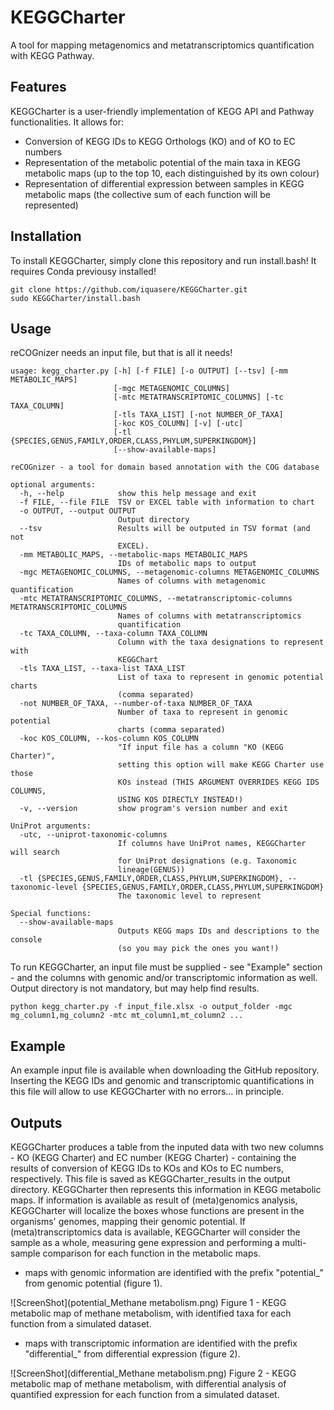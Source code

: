 # KEGGCharter

A tool for mapping metagenomics and metatranscriptomics quantification with KEGG Pathway.

## Features

KEGGCharter is a user-friendly implementation of KEGG API and Pathway functionalities. It allows for:
* Conversion of KEGG IDs to KEGG Orthologs (KO) and of KO to EC numbers
* Representation of the metabolic potential of the main taxa in KEGG metabolic maps (up to the top 10, each distinguished by its own colour)
* Representation of differential expression between samples in KEGG metabolic maps (the collective sum of each function will be represented)

## Installation

To install KEGGCharter, simply clone this repository and run install.bash! It requires Conda previousy installed!
```
git clone https://github.com/iquasere/KEGGCharter.git
sudo KEGGCharter/install.bash
```

## Usage

reCOGnizer needs an input file, but that is all it needs!
```
usage: kegg_charter.py [-h] [-f FILE] [-o OUTPUT] [--tsv] [-mm METABOLIC_MAPS]
                       [-mgc METAGENOMIC_COLUMNS]
                       [-mtc METATRANSCRIPTOMIC_COLUMNS] [-tc TAXA_COLUMN]
                       [-tls TAXA_LIST] [-not NUMBER_OF_TAXA]
                       [-koc KOS_COLUMN] [-v] [-utc]
                       [-tl {SPECIES,GENUS,FAMILY,ORDER,CLASS,PHYLUM,SUPERKINGDOM}]
                       [--show-available-maps]

reCOGnizer - a tool for domain based annotation with the COG database

optional arguments:
  -h, --help            show this help message and exit
  -f FILE, --file FILE  TSV or EXCEL table with information to chart
  -o OUTPUT, --output OUTPUT
                        Output directory
  --tsv                 Results will be outputed in TSV format (and not
                        EXCEL).
  -mm METABOLIC_MAPS, --metabolic-maps METABOLIC_MAPS
                        IDs of metabolic maps to output
  -mgc METAGENOMIC_COLUMNS, --metagenomic-columns METAGENOMIC_COLUMNS
                        Names of columns with metagenomic quantification
  -mtc METATRANSCRIPTOMIC_COLUMNS, --metatranscriptomic-columns METATRANSCRIPTOMIC_COLUMNS
                        Names of columns with metatranscriptomics
                        quantification
  -tc TAXA_COLUMN, --taxa-column TAXA_COLUMN
                        Column with the taxa designations to represent with
                        KEGGChart
  -tls TAXA_LIST, --taxa-list TAXA_LIST
                        List of taxa to represent in genomic potential charts
                        (comma separated)
  -not NUMBER_OF_TAXA, --number-of-taxa NUMBER_OF_TAXA
                        Number of taxa to represent in genomic potential
                        charts (comma separated)
  -koc KOS_COLUMN, --kos-column KOS_COLUMN
                        "If input file has a column "KO (KEGG Charter)",
                        setting this option will make KEGG Charter use those
                        KOs instead (THIS ARGUMENT OVERRIDES KEGG IDS COLUMNS,
                        USING KOS DIRECTLY INSTEAD!)
  -v, --version         show program's version number and exit

UniProt arguments:
  -utc, --uniprot-taxonomic-columns
                        If columns have UniProt names, KEGGCharter will search
                        for UniProt designations (e.g. Taxonomic
                        lineage(GENUS))
  -tl {SPECIES,GENUS,FAMILY,ORDER,CLASS,PHYLUM,SUPERKINGDOM}, --taxonomic-level {SPECIES,GENUS,FAMILY,ORDER,CLASS,PHYLUM,SUPERKINGDOM}
                        The taxonomic level to represent

Special functions:
  --show-available-maps
                        Outputs KEGG maps IDs and descriptions to the console
                        (so you may pick the ones you want!)
```

To run KEGGCharter, an input file must be supplied - see "Example" section - and the columns with genomic and/or transcriptomic information as well. Output directory is not mandatory, but may help find results.
```
python kegg_charter.py -f input_file.xlsx -o output_folder -mgc mg_column1,mg_column2 -mtc mt_column1,mt_column2 ...
```

## Example

An example input file is available when downloading the GitHub repository. Inserting the KEGG IDs and genomic and transcriptomic quantifications in this file will allow to use KEGGCharter with no errors... in principle.

## Outputs

KEGGCharter produces a table from the inputed data with two new columns - KO (KEGG Charter) and EC number (KEGG Charter) - containing the results of conversion of KEGG IDs to KOs and KOs to EC numbers, respectively. This file is saved as KEGGCharter_results in the output directory. 
KEGGCharter then represents this information in KEGG metabolic maps. If information is available as result of (meta)genomics analysis, KEGGCharter will localize the boxes whose functions are present in the organisms' genomes, mapping their genomic potential. If (meta)transcriptomics data is available, KEGGCharter will consider the sample as a whole, measuring gene expression and performing a multi-sample comparison for each function in the metabolic maps.
* maps with genomic information are identified with the prefix "potential_" from genomic potential (figure 1).

![ScreenShot](potential_Methane metabolism.png)
Figure 1 - KEGG metabolic map of methane metabolism, with identified taxa for each function from a simulated dataset.

* maps with transcriptomic information are identified with the prefix "differential_" from differential expression (figure 2).

![ScreenShot](differential_Methane metabolism.png)
Figure 2 - KEGG metabolic map of methane metabolism, with differential analysis of quantified expression for each function from a simulated dataset.